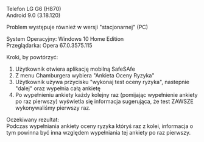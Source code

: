 Telefon LG G6 (H870)  
Android 9.0 (3.18.120)  

Problem występuje również w wersji "stacjonarnej" (PC)  

System Operacyjny: Windows 10 Home Edition  
Przeglądarka: Opera 67.0.3575.115  

Kroki, by powtórzyć:  

1. Użytkownik otwiera aplikację mobilną SafeSAfe  
2. Z menu Chamburgera wybiera "Ankieta Oceny Ryzyka"  
3. Użytkownik używa przycisku "wykonaj test oceny ryzyka", nastepnie "dalej" oraz wypełnia całą ankietę  
4. Po wypełnieniu ankiety każdy kolejny raz (pomijając wypełnienie ankiety po raz pierwszy) wyświetla się informacja sugerująca, że test ZAWSZE wykonywaliśmy pierwszy raz.  

Oczekiwany rezultat:    
Podczas wypełniania ankiety oceny ryzyka któryś raz z kolei, informacja o tym powinna być inna względem wypełniania tej ankiety po raz pierwszy.


